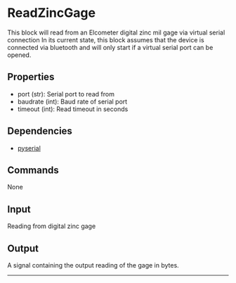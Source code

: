ReadZincGage
==========

This block will read from an Elcometer digital zinc mil gage via virtual serial connection
In its current state, this block assumes that the device is connected via 
bluetooth and will only start if a virtual serial port can be opened.


Properties
--------------

-   port (str): Serial port to read from
-   baudrate (int): Baud rate of serial port
-   timeout (int): Read timeout in seconds

Dependencies
----------------

-   [pyserial](https://pypi.python.org/pypi/pyserial)

Commands
----------------
None

Input
-------
Reading from digital zinc gage

Output
---------
A signal containing the output reading of the gage in bytes. 

-------------------------------------------------------------------------------

